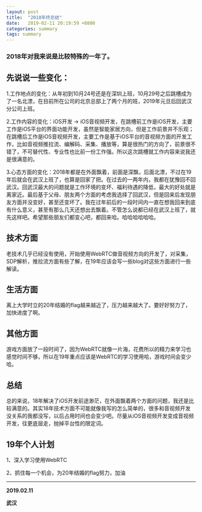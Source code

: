 ```yaml
---
layout: post
title:  "2018年终总结"
date:   2019-02-11 20:19:59 +0800
categories: summary
tags: summary
---
```



### 2018年对我来说是比较特殊的一年了。  

## 先说说一些变化：

1.工作地点的变化：从年初到10月24号还是在深圳上班，10月29号之后跳槽成为了一名北漂，在目前所在公司的北京总部上了两个月的班，2019年元旦后回武汉分公司上班。  

2.工作内容的变化：iOS开发 -> iOS音视频开发，在跳槽前工作是iOS开发，主要工作是iOS平台的界面功能开发，虽然是智能家居方向，但是工作前景并不乐观；在跳槽后工作是iOS音视频开发，主要工作是基于iOS平台的音视频方面的开发工作，比如音视频推拉流、编解码、采集、播放等，算是很热门的方向了，前景很不错了，不可替代性、专业性也比前一份工作强。所以这次跳槽就工作内容来说我还是很满意的。  

3.心态方面的变化：2018年都是在外面飘着，前面是深飘，后面北漂，不过在19年后就会在武汉上班了，也算是回家了把。在过去的一两年内，我都在犹豫回不回武汉。回武汉最大的问题就是工作环境的变坏、福利待遇的降低，最大的好处就是离家近。最后基于父母、朋友两个方面的考虑我选择了回武汉，但是回来后发现朋友方面并没变好，甚至还变坏了。我在过年前后的一段时间内一直在想我回来到底有什么意义，甚至有那么几天还想出去飘着。不管怎么说都已经在武汉上班了，就先这样吧。希望那些朋友们都变心吧，都回来哈。哈哈哈哈哈哈。  

## 技术方面  

老技术几乎已经没有使用，开始使用WebRTC做音视频方向的开发了，对采集，SDP解析，推拉流方面有些了解，在19年应该会写一些blog对这些方面进行一些解读。

## 生活方面  

离上大学时立的20年结婚的flag越来越近了，压力越来越大了。要好好努力了，加快进度了啊。

## 其他方面

游戏方面放了一段时间了，因为WebRTC就像一片海，花费所以的精力来学习也感觉时间不够，所以在19年重点应该是WebRTC的学习使用哈，游戏时间会变少哈。

## 总结  

总的来说，18年解决了iOS开发前途渺茫，在外面飘着两个方面的问题，我还是比较满意的。其实18年技术方面不可能就像我写的怎么简单的，很多和音视频开发没关系的我都没写，以后占用时间也会变少吧。尽量从iOS音视频开发变成音视频开发，往更底层走，抛掉平台性的限定词。  

## 19年个人计划  

1、深入学习使用WebRTC   

2、抓住每一个机会，为20年结婚的flag努力，加油  


---  

**2019.02.11**  

**武汉**

